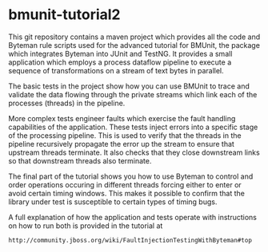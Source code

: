 bmunit-tutorial2
================

This git repository contains a maven project which provides all the
code and Byteman rule scripts used for the advanced tutorial for
BMUnit, the package which integrates Byteman into JUnit and TestNG. It
provides a small application which employs a process dataflow pipeline
to execute a sequence of transformations on a stream of text bytes in
parallel.

The basic tests in the project show how you can use BMUnit to trace
and validate the data flowing through the private streams which link
each of the processes (threads) in the pipeline.

More complex tests engineer faults which exercise the fault handling
capabilities of the application. These tests inject errors into a
specific stage of the processing pipeline. This is used to verify that
the threads in the pipeline recursively propagate the error up the
stream to ensure that upstream threads terminate. It also checks that
they close downstream links so that downstream threads also
terminate.

The final part of the tutorial shows you how to use Byteman to control
and order operations occuring in different threads forcing either to
enter or avoid certain timing windows. This makes it possible to
confirm that the library under test is susceptible to certain types of
timing bugs.

A full explanation of how the application and tests operate with
instructions on how to run both is provided in the tutorial at

    http://community.jboss.org/wiki/FaultInjectionTestingWithByteman#top

